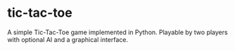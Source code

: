 # tic-tac-toe
 A simple Tic-Tac-Toe game implemented in Python. Playable by two players with optional AI and a graphical interface.
